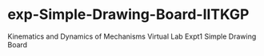 # exp-Simple-Drawing-Board-IITKGP
Kinematics and Dynamics of Mechanisms Virtual Lab Expt1 Simple Drawing Board
